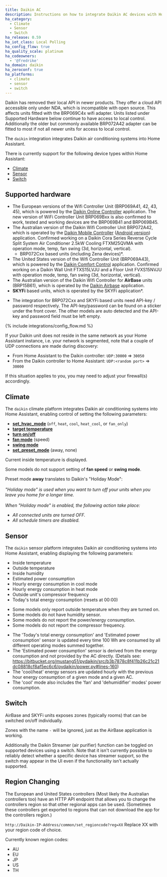```yaml
---
title: Daikin AC
description: Instructions on how to integrate Daikin AC devices with Home Assistant.
ha_category:
  - Climate
  - Sensor
  - Switch
ha_release: 0.59
ha_iot_class: Local Polling
ha_config_flow: true
ha_quality_scale: platinum
ha_codeowners:
  - '@fredrike'
ha_domain: daikin
ha_zeroconf: true
ha_platforms:
  - climate
  - sensor
  - switch
---
```


<p class='note warning'>
  Daikin has removed their local API in newer products. They offer a cloud API accessible only under NDA, which is incompatible with open source. This affects units fitted with the BRP069C4x wifi adapter. Units listed under Supported Hardware below continue to have access to local control. Additionally the older but commonly available BRP072A42 adapter can be fitted to most if not all newer units for access to local control.
</p>

The `daikin` integration integrates Daikin air conditioning systems into Home Assistant.

There is currently support for the following device types within Home Assistant:

- [Climate](#climate)
- [Sensor](#sensor)
- [Switch](#switch)

## Supported hardware

- The European versions of the Wifi Controller Unit (BRP069A41, 42, 43, 45), which is powered by the [Daikin Online Controller](https://play.google.com/store/apps/details?id=eu.daikin.remoapp) application. The new version of WiFi Controller Unit BRP069Bxx is also confirmed to work, tested and working devices are the BRP069B41 and BRP069B45.
- The Australian version of the Daikin Wifi Controller Unit BRP072A42, which is operated by the [Daikin Mobile Controller](https://itunes.apple.com/au/app/daikin-mobile-controller/id917168708?mt=8) ([Android version](https://play.google.com/store/apps/details?id=eu.daikin.remoapp)) application. Confirmed working on a Daikin Cora Series Reverse Cycle Split System Air Conditioner 2.5kW Cooling FTXM25QVMA with operation mode, temp, fan swing (3d, horizontal, vertical).
  - BRP072Cxx based units (including Zena devices)*.
- The United States version of the Wifi Controller Unit (BRP069A43), which is powered by the [Daikin Comfort Control](https://play.google.com/store/apps/details?id=us.daikin.wwapp) application. Confirmed working on a Daikin Wall Unit FTXS15LVJU and a Floor Unit FVXS15NVJU with operation mode, temp, fan swing (3d, horizontal, vertical).
- The Australian version of the Daikin Wifi Controller for **AirBase** units (BRP15B61), which is operated by the [Daikin Airbase](https://play.google.com/store/apps/details?id=au.com.daikin.airbase) application.
- **SKYFi** based units, which is operated by the SKYFi application*.

<div class='note'>

- The integration for BRP072Cxx and SKYFi based units need API-key / password respectively. The API-key/password can be found on a sticker under the front cover. The other models are auto detected and the API-key and password field must be left empty.
  
</div>

{% include integrations/config_flow.md %}

<div class='note'>
  
If your Daikin unit does not reside in the same network as your Home Assistant instance, i.e. your network is segmented, note that a couple of UDP connections are made during discovery:

- From Home Assistant to the Daikin controller: `UDP:30000` => `30050`
- From the Daikin controller to Home Assistant: `UDP:<random port>` => `30000`

If this situation applies to you, you may need to adjust your firewall(s) accordingly.

</div>

## Climate

The `daikin` climate platform integrates Daikin air conditioning systems into Home Assistant, enabling control of setting the following parameters:

- [**set_hvac_mode**](/integrations/climate/#service-climateset_hvac_mode) (`off`, `heat`, `cool`, `heat_cool`, or `fan_only`)
- [**target temperature**](/integrations/climate#service-climateset_temperature)
- [**turn on/off**](/integrations/climate#service-climateturn_on)
- [**fan mode**](/integrations/climate#service-climateset_fan_mode) (speed)
- [**swing mode**](/integrations/climate#service-climateset_swing_mode)
- [**set_preset_mode**](/integrations/climate#service-climateset_preset_mode) (away, none)

Current inside temperature is displayed.

<div class='note'>
  
Some models do not support setting of **fan speed** or **swing mode**.
  
</div>

<div class='note'>

Preset mode **away** translates to Daikin's "Holiday Mode":<br/>
<br>
_"Holiday mode" is used when you want to turn off your units when you leave you home for a longer time._<br>
<br>
_When "Holiday mode" is enabled, the following action take place:_

- _All connected units are turned OFF._
- _All schedule timers are disabled._

</div>

## Sensor

The `daikin` sensor platform integrates Daikin air conditioning systems into Home Assistant, enabling displaying the following parameters:

- Inside temperature
- Outside temperature
- Inside humidity
- Estimated power consumption
- Hourly energy consumption in cool mode
- Hourly energy consumption in heat mode
- Outside unit's compressor frequency
- Today's total energy consumption (resets at 00:00)

<div class='note'>

- Some models only report outside temperature when they are turned on.
- Some models do not have humidity sensor.
- Some models do not report the power/energy consumption.
- Some models do not report the compressor frequency.

</div>

<div class='note'>

- The 'Today's total energy consumption' and 'Estimated power consumption' sensor is updated every time 100 Wh are consumed by all different operating modes summed together.
- The 'Estimated power consumption' sensor is derived from the energy consumption and not provided by the AC directly. (Details see: https://bitbucket.org/mustang51/pydaikin/src/b3b7878c8f411b26c21c21dc08818cf8af5ec6c6/pydaikin/power.py#lines-160)
- The 'cool/heat' energy sensors are updated hourly with the previous hour energy consumption
  of a given mode and a given AC.
- The 'cool' mode also includes the 'fan' and 'dehumidifier' modes' power consumption.

</div>

## Switch

AirBase and SKYFi units exposes zones (typically rooms) that can be switched on/off individually.

<div class='note'>

Zones with the name `-` will be ignored, just as the AirBase application is working.

</div>

Additionally the Daikin Streamer (air purifier) function can be toggled on supported devices using a switch. Note that it isn't currently possible to reliably detect whether a specific device has streamer support, so the switch may appear in the UI even if the functionality isn't actually supported.

## Region Changing

The European and United States controllers (Most likely the Australian controllers too) have an HTTP API endpoint that allows you to change the controllers region so that other regional apps can be used. (Sometimes these controllers get exported to regions that can not download the app for the controllers region.)

`http://Daikin-IP-Address/common/set_regioncode?reg=XX` Replace XX with your region code of choice.

Currently known region codes:

- AU
- EU
- JP
- US
- TH
